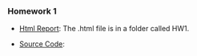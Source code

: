 ### Homework 1 

* [Html Report](https://bu-ie-360.github.io/spring24-beyzatoker/HW1/hw1.html): The .html file is in a folder called HW1.

* [Source Code](https://github.com/BU-IE-360/spring24-beyzatoker/blob/main/HW1/hw1.ipynb):
